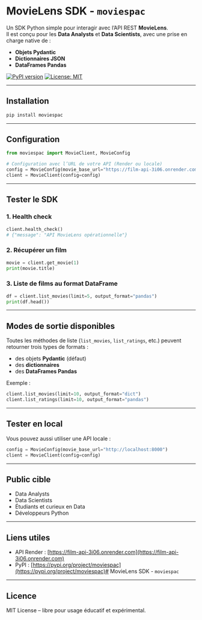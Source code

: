 # MovieLens SDK - `moviespac`

Un SDK Python simple pour interagir avec l’API REST **MovieLens**.  
Il est conçu pour les **Data Analysts** et **Data Scientists**, avec une prise en charge native de :

- **Objets Pydantic**
- **Dictionnaires JSON**
- **DataFrames Pandas**

[![PyPI version](https://badge.fury.io/py/moviespac.svg)](https://badge.fury.io/py/moviespac)
[![License: MIT](https://img.shields.io/badge/License-MIT-green.svg)](https://opensource.org/licenses/MIT)

---

## Installation

```bash
pip install moviespac
```

---

## Configuration

```python
from moviespac import MovieClient, MovieConfig

# Configuration avec l’URL de votre API (Render ou locale)
config = MovieConfig(movie_base_url="https://film-api-3i06.onrender.com")
client = MovieClient(config=config)
```

---

## Tester le SDK

### 1. Health check

```python
client.health_check()
# {"message": "API MovieLens opérationnelle"}
```

### 2. Récupérer un film

```python
movie = client.get_movie(1)
print(movie.title)
```

### 3. Liste de films au format DataFrame

```python
df = client.list_movies(limit=5, output_format="pandas")
print(df.head())
```

---

## Modes de sortie disponibles

Toutes les méthodes de liste (`list_movies`, `list_ratings`, etc.) peuvent retourner trois types de formats :

- des objets **Pydantic** (défaut)
- des **dictionnaires**
- des **DataFrames Pandas**

Exemple :

```python
client.list_movies(limit=10, output_format="dict")
client.list_ratings(limit=10, output_format="pandas")
```

---

## Tester en local

Vous pouvez aussi utiliser une API locale :

```python
config = MovieConfig(movie_base_url="http://localhost:8000")
client = MovieClient(config=config)
```

---

## Public cible

- Data Analysts
- Data Scientists
- Étudiants et curieux en Data
- Développeurs Python

---

## Liens utiles

- API Render : [https://film-api-3i06.onrender.com](https://film-api-3i06.onrender.com)
- PyPI : [https://pypi.org/project/moviespac](https://pypi.org/project/moviespac)# MovieLens SDK - `moviespac`

---

## Licence

MIT License – libre pour usage éducatif et expérimental.

